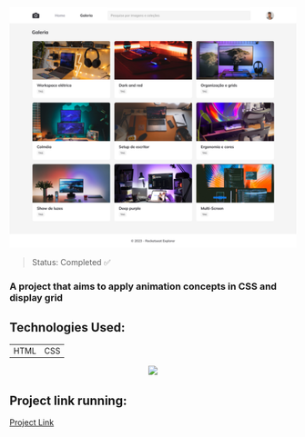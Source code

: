 <center><img src="/assets/Desktop.png"></center>

> Status: Completed ✅

### A project that aims to apply animation concepts in CSS and display grid

## Technologies Used:

<table>
  <tr>
    <td>HTML</td>
    <td>CSS</td>
  </tr>
</table>

<center><img src="/assets/video-to-gif.gif"></center>

## Project link running:
<a target="_blank" href="https://explore-challenge-foto-blog-07.vercel.app/">Project Link</a>
